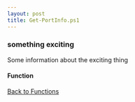 ```yaml
---
layout: post
title: Get-PortInfo.ps1
---
```


### something exciting

Some information about the exciting thing

#### Function

<script src="https://gist-it.appspot.com/github.com/BanterBoy/scripts-blog/blob/master/PowerShell/functions/Get-PortInfo.ps1" crossorigin="anonymous"></script>

<a href="/menu/_pages/functions.html">Back to Functions</a>
